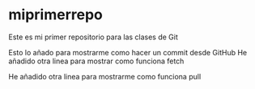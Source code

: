 # miprimerrepo
Este es mi primer repositorio para las clases de Git

Esto lo añado para mostrarme como hacer un commit desde GitHub
He añadido otra linea para mostrar como funciona fetch

He añadido otra linea para mostrarme como funciona pull 
